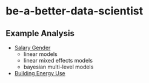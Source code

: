 # be-a-better-data-scientist

## Example Analysis

* [Salary Gender](https://juliasilge.com/blog/salary-gender/)
  * linear models
  * linear mixed effects models
  * bayesian multi-level models
* [Building Energy Use](https://towardsdatascience.com/a-complete-machine-learning-walk-through-in-python-part-one-c62152f39420)
